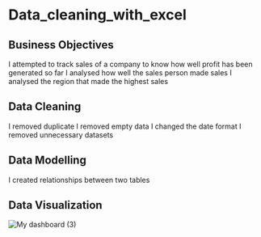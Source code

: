 # Data_cleaning_with_excel
## Business Objectives
I attempted to track sales of a company to know how well profit has been generated so far 
I analysed how well the sales person made sales
I analysed the region that made the highest sales
## Data Cleaning
I removed duplicate 
I removed empty data
I changed the date format
I removed unnecessary datasets
## Data Modelling
I created relationships between two tables
## Data Visualization
![My dashboard (3)](https://github.com/Adeoyefavour/Data_cleaning_with_excel/assets/147132488/f66539ea-497a-451a-ad49-3f913cdf6d17)

